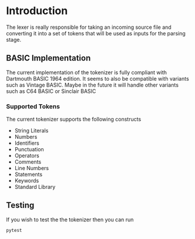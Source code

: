 # Introduction
The lexer is really responsible for taking an incoming source file and converting it into a set of tokens that will be used as inputs for the parsing stage.

## BASIC Implementation
The current implementation of the tokenizer is fully compliant with Dartmouth BASIC 1964 edition.  It seems to also be compatible with variants such as Vintage BASIC.   Maybe in the future it will handle other variants such as C64 BASIC or Sinclair BASIC

### Supported Tokens
The current tokenizer supports the following constructs

- String Literals
- Numbers
- Identifiers
- Punctuation
- Operators
- Comments
- Line Numbers
- Statements
- Keywords
- Standard Library

## Testing
If you wish to test the the tokenizer then you can run

```bash
pytest
```